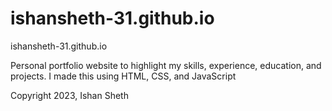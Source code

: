 # ishansheth-31.github.io

ishansheth-31.github.io

Personal portfolio website to highlight my skills, experience, education, and projects. I made this using HTML, CSS, and JavaScript

Copyright 2023, Ishan Sheth
